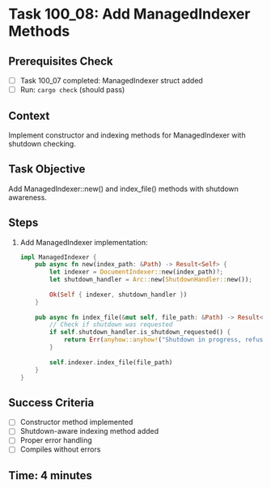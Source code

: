 # Task 100_08: Add ManagedIndexer Methods

## Prerequisites Check
- [ ] Task 100_07 completed: ManagedIndexer struct added
- [ ] Run: `cargo check` (should pass)

## Context
Implement constructor and indexing methods for ManagedIndexer with shutdown checking.

## Task Objective
Add ManagedIndexer::new() and index_file() methods with shutdown awareness.

## Steps
1. Add ManagedIndexer implementation:
   ```rust
   impl ManagedIndexer {
       pub async fn new(index_path: &Path) -> Result<Self> {
           let indexer = DocumentIndexer::new(index_path)?;
           let shutdown_handler = Arc::new(ShutdownHandler::new());
           
           Ok(Self { indexer, shutdown_handler })
       }
       
       pub async fn index_file(&mut self, file_path: &Path) -> Result<()> {
           // Check if shutdown was requested
           if self.shutdown_handler.is_shutdown_requested() {
               return Err(anyhow::anyhow!("Shutdown in progress, refusing new indexing"));
           }
           
           self.indexer.index_file(file_path)
       }
   }
   ```

## Success Criteria
- [ ] Constructor method implemented
- [ ] Shutdown-aware indexing method added
- [ ] Proper error handling
- [ ] Compiles without errors

## Time: 4 minutes
